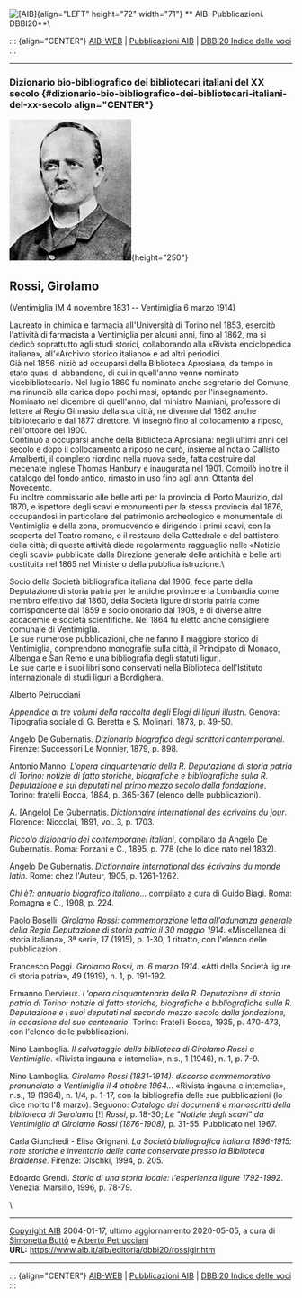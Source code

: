![\[AIB\]](/aib/wi/aibv72.gif){align="LEFT" height="72" width="71"}
** AIB. Pubblicazioni. DBBI20**\

::: {align="CENTER"}
[AIB-WEB](/) \| [Pubblicazioni AIB](/pubblicazioni/) \| [DBBI20 Indice
delle voci](dbbi20.htm)
:::

------------------------------------------------------------------------

### Dizionario bio-bibliografico dei bibliotecari italiani del XX secolo {#dizionario-bio-bibliografico-dei-bibliotecari-italiani-del-xx-secolo align="CENTER"}

![\[Ritratto\]](rossigir.jpg){height="250"}

## Rossi, Girolamo

(Ventimiglia IM 4 novembre 1831 -- Ventimiglia 6 marzo 1914)

Laureato in chimica e farmacia all\'Università di Torino nel 1853,
esercitò l\'attività di farmacista a Ventimiglia per alcuni anni, fino
al 1862, ma si dedicò soprattutto agli studi storici, collaborando alla
«Rivista enciclopedica italiana», all\'«Archivio storico italiano» e ad
altri periodici.\
Già nel 1856 iniziò ad occuparsi della Biblioteca Aprosiana, da tempo in
stato quasi di abbandono, di cui in quell\'anno venne nominato
vicebibliotecario. Nel luglio 1860 fu nominato anche segretario del
Comune, ma rinunciò alla carica dopo pochi mesi, optando per
l\'insegnamento.\
Nominato nel dicembre di quell\'anno, dal ministro Mamiani, professore
di lettere al Regio Ginnasio della sua città, ne divenne dal 1862 anche
bibliotecario e dal 1877 direttore. Vi insegnò fino al collocamento a
riposo, nell\'ottobre del 1900.\
Continuò a occuparsi anche della Biblioteca Aprosiana: negli ultimi anni
del secolo e dopo il collocamento a riposo ne curò, insieme al notaio
Callisto Amalberti, il completo riordino nella nuova sede, fatta
costruire dal mecenate inglese Thomas Hanbury e inaugurata nel 1901.
Compilò inoltre il catalogo del fondo antico, rimasto in uso fino agli
anni Ottanta del Novecento.\
Fu inoltre commissario alle belle arti per la provincia di Porto
Maurizio, dal 1870, e ispettore degli scavi e monumenti per la stessa
provincia dal 1876, occupandosi in particolare del patrimonio
archeologico e monumentale di Ventimiglia e della zona, promuovendo e
dirigendo i primi scavi, con la scoperta del Teatro romano, e il
restauro della Cattedrale e del battistero della città; di queste
attività diede regolarmente ragguaglio nelle «Notizie degli scavi»
pubblicate dalla Direzione generale delle antichità e belle arti
costituita nel 1865 nel Ministero della pubblica istruzione.\

Socio della Società bibliografica italiana dal 1906, fece parte della
Deputazione di storia patria per le antiche province e la Lombardia come
membro effettivo dal 1860, della Società ligure di storia patria come
corrispondente dal 1859 e socio onorario dal 1908, e di diverse altre
accademie e società scientifiche. Nel 1864 fu eletto anche consigliere
comunale di Ventimiglia.\
Le sue numerose pubblicazioni, che ne fanno il maggiore storico di
Ventimiglia, comprendono monografie sulla città, il Principato di
Monaco, Albenga e San Remo e una bibliografia degli statuti liguri.\
Le sue carte e i suoi libri sono conservati nella Biblioteca
dell\'Istituto internazionale di studi liguri a Bordighera.

Alberto Petrucciani

*Appendice ai tre volumi della raccolta degli Elogi di liguri illustri*.
Genova: Tipografia sociale di G. Beretta e S. Molinari, 1873, p. 49-50.

Angelo De Gubernatis. *Dizionario biografico degli scrittori
contemporanei*. Firenze: Successori Le Monnier, 1879, p. 898.

Antonio Manno. *L\'opera cinquantenaria della R. Deputazione di storia
patria di Torino: notizie di fatto storiche, biografiche e
bibliografiche sulla R. Deputazione e sui deputati nel primo mezzo
secolo dalla fondazione*. Torino: fratelli Bocca, 1884, p. 365-367
(elenco delle pubblicazioni).

A. \[Angelo\] De Gubernatis. *Dictionnaire international des écrivains
du jour*. Florence: Niccolai, 1891, vol. 3, p. 1703.

*Piccolo dizionario dei contemporanei italiani*, compilato da Angelo De
Gubernatis. Roma: Forzani e C., 1895, p. 778 (che lo dice nato nel
1832).

Angelo De Gubernatis. *Dictionnaire international des écrivains du monde
latin*. Rome: chez l\'Auteur, 1905, p. 1261-1262.

*Chi è?: annuario biografico italiano\...* compilato a cura di Guido
Biagi. Roma: Romagna e C., 1908, p. 224.

Paolo Boselli. *Girolamo Rossi: commemorazione letta all\'adunanza
generale della Regia Deputazione di storia patria il 30 maggio 1914*.
«Miscellanea di storia italiana», 3ª serie, 17 (1915), p. 1-30, 1
ritratto, con l\'elenco delle pubblicazioni.

Francesco Poggi. *Girolamo Rossi, m. 6 marzo 1914*. «Atti della Società
ligure di storia patria», 49 (1919), n. 1, p. 191-192.

Ermanno Dervieux. *L\'opera cinquantenaria della R. Deputazione di
storia patria di Torino: notizie di fatto storiche, biografiche e
bibliografiche sulla R. Deputazione e i suoi deputati nel secondo mezzo
secolo dalla fondazione, in occasione del suo centenario*. Torino:
Fratelli Bocca, 1935, p. 470-473, con l\'elenco delle pubblicazioni.

Nino Lamboglia. *Il salvataggio della biblioteca di Girolamo Rossi a
Ventimiglia*. «Rivista ingauna e intemelia», n.s., 1 (1946), n. 1, p.
7-9.

Nino Lamboglia. *Girolamo Rossi (1831-1914): discorso commemorativo
pronunciato a Ventimiglia il 4 ottobre 1964\...* «Rivista ingauna e
intemelia», n.s., 19 (1964), n. 1/4, p. 1-17, con la bibliografia delle
sue pubblicazioni (lo dice morto l\'8 marzo). Seguono: *Catalogo dei
documenti e manoscritti della biblioteca di Gerolamo* \[!\] *Rossi*, p.
18-30; *Le \"Notizie degli scavi\" da Ventimiglia di Girolamo Rossi
(1876-1908)*, p. 31-55. Pubblicato nel 1967.

Carla Giunchedi - Elisa Grignani. *La Società bibliografica italiana
1896-1915: note storiche e inventario delle carte conservate presso la
Biblioteca Braidense*. Firenze: Olschki, 1994, p. 205.

Edoardo Grendi. *Storia di una storia locale: l\'esperienza ligure
1792-1992*. Venezia: Marsilio, 1996, p. 78-79.

\

------------------------------------------------------------------------

[Copyright AIB](/su-questo-sito/dichiarazione-di-copyright-aib-web/)
2004-01-17, ultimo aggiornamento 2020-05-05, a cura di [Simonetta
Buttò](/aib/redazione3.htm) e [Alberto
Petrucciani](/su-questo-sito/redazione-aib-web/)\
**URL:** https://www.aib.it/aib/editoria/dbbi20/rossigir.htm

------------------------------------------------------------------------

::: {align="CENTER"}
[AIB-WEB](/) \| [Pubblicazioni AIB](/pubblicazioni/) \| [DBBI20 Indice
delle voci](dbbi20.htm)
:::
